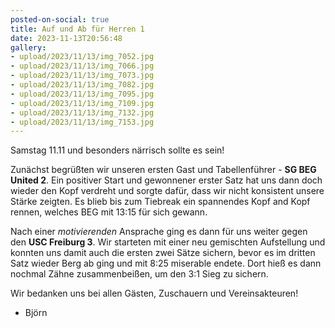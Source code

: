```yaml
---
posted-on-social: true
title: Auf und Ab für Herren 1
date: 2023-11-13T20:56:48
gallery:
- upload/2023/11/13/img_7052.jpg
- upload/2023/11/13/img_7066.jpg
- upload/2023/11/13/img_7073.jpg
- upload/2023/11/13/img_7082.jpg
- upload/2023/11/13/img_7095.jpg
- upload/2023/11/13/img_7109.jpg
- upload/2023/11/13/img_7132.jpg
- upload/2023/11/13/img_7153.jpg
---
```

Samstag 11.11 und besonders närrisch sollte es sein!  
  
Zunächst begrüßten wir unseren ersten Gast und Tabellenführer - **SG BEG
United 2**. Ein positiver Start und gewonnener erster Satz hat uns dann
doch wieder den Kopf verdreht und sorgte dafür, dass wir nicht
konsistent unsere Stärke zeigten. Es blieb bis zum Tiebreak ein
spannendes Kopf and Kopf rennen, welches BEG mit 13:15 für sich
gewann.  
  
Nach einer *motivierenden* Ansprache ging es dann für uns weiter gegen
den **USC Freiburg 3**. Wir starteten mit einer neu gemischten
Aufstellung und konnten uns damit auch die ersten zwei Sätze sichern,
bevor es im dritten Satz wieder Berg ab ging und mit 8:25 miserable
endete. Dort hieß es dann nochmal Zähne zusammenbeißen, um den 3:1 Sieg
zu sichern.  
  
Wir bedanken uns bei allen Gästen, Zuschauern und Vereinsakteuren!  
  
  
- Björn
